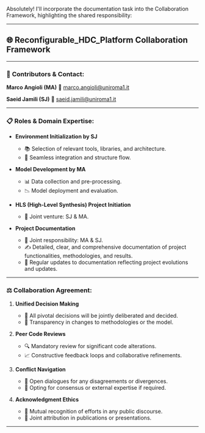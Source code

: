 Absolutely! I'll incorporate the documentation task into the Collaboration Framework, highlighting the shared responsibility:

---

## 🌐 **Reconfigurable_HDC_Platform** Collaboration Framework

---

### 🌟 **Contributors & Contact**:

**Marco Angioli (MA)**
📧 [marco.angioli@uniroma1.it](mailto:marco.angioli@uniroma1.it)

**Saeid Jamili (SJ)**
📧 [saeid.jamili@uniroma1.it](mailto:saeid.jamili@uniroma1.it)

---

### 📋 **Roles & Domain Expertise**:

- **Environment Initialization by SJ**
    - 📚 Selection of relevant tools, libraries, and architecture.
    - 🔗 Seamless integration and structure flow.

- **Model Development by MA**
  - 📊 Data collection and pre-processing.
  - 📉 Model deployment and evaluation.

- **HLS (High-Level Synthesis) Project Initiation**
  - 🌉 Joint venture: SJ & MA.

- **Project Documentation**
  - 📜 Joint responsibility: MA & SJ.
  - ✍️ Detailed, clear, and comprehensive documentation of project functionalities, methodologies, and results.
  - 🔄 Regular updates to documentation reflecting project evolutions and updates.

---

### ⚖️ **Collaboration Agreement**:

1. **Unified Decision Making**
   - 🤝 All pivotal decisions will be jointly deliberated and decided.
   - 📝 Transparency in changes to methodologies or the model.

2. **Peer Code Reviews**
   - 🔍 Mandatory review for significant code alterations.
   - 📈 Constructive feedback loops and collaborative refinements.

3. **Conflict Navigation**
   - 💬 Open dialogues for any disagreements or divergences.
   - 🚀 Opting for consensus or external expertise if required.

4. **Acknowledgment Ethics**
   - 🌟 Mutual recognition of efforts in any public discourse.
   - 📜 Joint attribution in publications or presentations.

---
